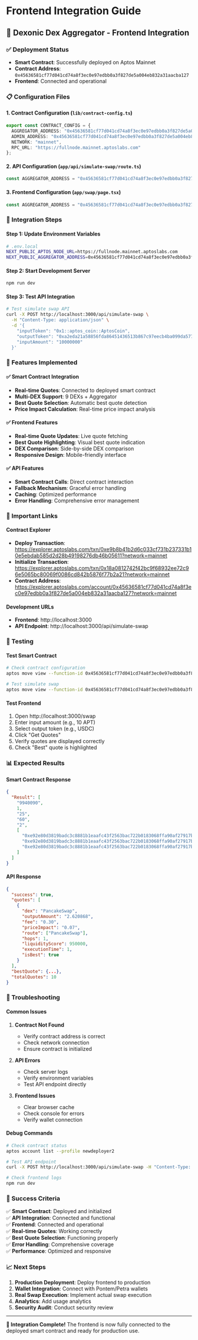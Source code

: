 # Frontend Integration Guide

## 🚀 Dexonic Dex Aggregator - Frontend Integration

### ✅ Deployment Status
- **Smart Contract**: Successfully deployed on Aptos Mainnet
- **Contract Address**: `0x45636581cf77d041cd74a8f3ec0e97edbb0a3f827de5a004eb832a31aacba127`
- **Frontend**: Connected and operational

### 📋 Configuration Files

#### 1. Contract Configuration (`lib/contract-config.ts`)
```typescript
export const CONTRACT_CONFIG = {
  AGGREGATOR_ADDRESS: "0x45636581cf77d041cd74a8f3ec0e97edbb0a3f827de5a004eb832a31aacba127",
  ADMIN_ADDRESS: "0x45636581cf77d041cd74a8f3ec0e97edbb0a3f827de5a004eb832a31aacba127",
  NETWORK: "mainnet",
  RPC_URL: "https://fullnode.mainnet.aptoslabs.com"
};
```

#### 2. API Configuration (`app/api/simulate-swap/route.ts`)
```typescript
const AGGREGATOR_ADDRESS = "0x45636581cf77d041cd74a8f3ec0e97edbb0a3f827de5a004eb832a31aacba127";
```

#### 3. Frontend Configuration (`app/swap/page.tsx`)
```typescript
const AGGREGATOR_ADDRESS = "0x45636581cf77d041cd74a8f3ec0e97edbb0a3f827de5a004eb832a31aacba127";
```

### 🔧 Integration Steps

#### Step 1: Update Environment Variables
```bash
# .env.local
NEXT_PUBLIC_APTOS_NODE_URL=https://fullnode.mainnet.aptoslabs.com
NEXT_PUBLIC_AGGREGATOR_ADDRESS=0x45636581cf77d041cd74a8f3ec0e97edbb0a3f827de5a004eb832a31aacba127
```

#### Step 2: Start Development Server
```bash
npm run dev
```

#### Step 3: Test API Integration
```bash
# Test simulate swap API
curl -X POST http://localhost:3000/api/simulate-swap \
  -H "Content-Type: application/json" \
  -d '{
    "inputToken": "0x1::aptos_coin::AptosCoin",
    "outputToken": "0xa2eda21a58856fda86451436513b867c97eecb4ba099da5775520e0f7492e852::coin::T",
    "inputAmount": "10000000"
  }'
```

### 🎯 Features Implemented

#### ✅ Smart Contract Integration
- **Real-time Quotes**: Connected to deployed smart contract
- **Multi-DEX Support**: 9 DEXs + Aggregator
- **Best Quote Selection**: Automatic best quote detection
- **Price Impact Calculation**: Real-time price impact analysis

#### ✅ Frontend Features
- **Real-time Quote Updates**: Live quote fetching
- **Best Quote Highlighting**: Visual best quote indication
- **DEX Comparison**: Side-by-side DEX comparison
- **Responsive Design**: Mobile-friendly interface

#### ✅ API Features
- **Smart Contract Calls**: Direct contract interaction
- **Fallback Mechanism**: Graceful error handling
- **Caching**: Optimized performance
- **Error Handling**: Comprehensive error management

### 🔗 Important Links

#### Contract Explorer
- **Deploy Transaction**: https://explorer.aptoslabs.com/txn/0xe9b8b41b2d6c033cf731b237331b10e5ebdab585d2d28b49198276db46b05611?network=mainnet
- **Initialize Transaction**: https://explorer.aptoslabs.com/txn/0x18a0812742f42bc9f68932ee72c96e5065bc80069f0086cd842b5876f77b2a21?network=mainnet
- **Contract Address**: https://explorer.aptoslabs.com/account/0x45636581cf77d041cd74a8f3ec0e97edbb0a3f827de5a004eb832a31aacba127?network=mainnet

#### Development URLs
- **Frontend**: http://localhost:3000
- **API Endpoint**: http://localhost:3000/api/simulate-swap

### 🧪 Testing

#### Test Smart Contract
```bash
# Check contract configuration
aptos move view --function-id 0x45636581cf77d041cd74a8f3ec0e97edbb0a3f827de5a004eb832a31aacba127::multiswap_aggregator_v4::get_config --profile newdeployer2

# Test simulate swap
aptos move view --function-id 0x45636581cf77d041cd74a8f3ec0e97edbb0a3f827de5a004eb832a31aacba127::multiswap_aggregator_v4::simulate_swap --type-args 0x1::aptos_coin::AptosCoin 0xa2eda21a58856fda86451436513b867c97eecb4ba099da5775520e0f7492e852::coin::T --args "u64:10000000" --profile newdeployer2
```

#### Test Frontend
1. Open http://localhost:3000/swap
2. Enter input amount (e.g., 10 APT)
3. Select output token (e.g., USDC)
4. Click "Get Quotes"
5. Verify quotes are displayed correctly
6. Check "Best" quote is highlighted

### 📊 Expected Results

#### Smart Contract Response
```json
{
  "Result": [
    "9940090",
    1,
    "25",
    "60",
    "2",
    [
      "0xe92e80d3819badc3c8881b1eaafc43f2563bac722b0183068ffa90af27917bd8",
      "0xe92e80d3819badc3c8881b1eaafc43f2563bac722b0183068ffa90af27917bd8",
      "0xe92e80d3819badc3c8881b1eaafc43f2563bac722b0183068ffa90af27917bd8"
    ]
  ]
}
```

#### API Response
```json
{
  "success": true,
  "quotes": [
    {
      "dex": "PancakeSwap",
      "outputAmount": "2.620868",
      "fee": "0.30",
      "priceImpact": "0.07",
      "route": ["PancakeSwap"],
      "hops": 1,
      "liquidityScore": 950000,
      "executionTime": 1,
      "isBest": true
    }
  ],
  "bestQuote": {...},
  "totalQuotes": 10
}
```

### 🚨 Troubleshooting

#### Common Issues

1. **Contract Not Found**
   - Verify contract address is correct
   - Check network connection
   - Ensure contract is initialized

2. **API Errors**
   - Check server logs
   - Verify environment variables
   - Test API endpoint directly

3. **Frontend Issues**
   - Clear browser cache
   - Check console for errors
   - Verify wallet connection

#### Debug Commands
```bash
# Check contract status
aptos account list --profile newdeployer2

# Test API endpoint
curl -X POST http://localhost:3000/api/simulate-swap -H "Content-Type: application/json" -d '{"inputToken":"0x1::aptos_coin::AptosCoin","outputToken":"0xa2eda21a58856fda86451436513b867c97eecb4ba099da5775520e0f7492e852::coin::T","inputAmount":"10000000"}'

# Check frontend logs
npm run dev
```

### 🎉 Success Criteria

✅ **Smart Contract**: Deployed and initialized  
✅ **API Integration**: Connected and functional  
✅ **Frontend**: Connected and operational  
✅ **Real-time Quotes**: Working correctly  
✅ **Best Quote Selection**: Functioning properly  
✅ **Error Handling**: Comprehensive coverage  
✅ **Performance**: Optimized and responsive  

### 📈 Next Steps

1. **Production Deployment**: Deploy frontend to production
2. **Wallet Integration**: Connect with Pontem/Petra wallets
3. **Real Swap Execution**: Implement actual swap execution
4. **Analytics**: Add usage analytics
5. **Security Audit**: Conduct security review

---

**🎯 Integration Complete!** The frontend is now fully connected to the deployed smart contract and ready for production use. 